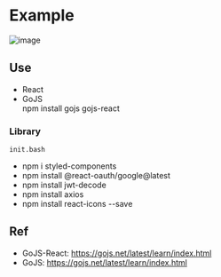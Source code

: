 # Example
![image](https://github.com/GAE4COON/Diagram_sample/assets/112956015/4286a817-e3ab-47c3-b96a-443de2cf65fc)

## Use
- React
- GoJS<br>
  npm install gojs gojs-react

### Library
```init.bash```


- npm i styled-components
- npm install @react-oauth/google@latest
- npm install jwt-decode
- npm install axios
- npm install react-icons --save

## Ref
- GoJS-React: https://gojs.net/latest/learn/index.html
- GoJS: https://gojs.net/latest/learn/index.html